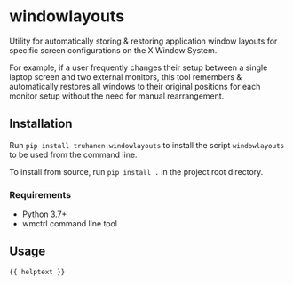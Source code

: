 [comment]: # (This README.md is autogenerated from templates/README.md with the
              script templates/generate.py)

# windowlayouts

Utility for automatically storing & restoring application window layouts for
specific screen configurations on the X Window System.

For example, if a user frequently changes their setup between a single laptop
screen and two external monitors, this tool remembers & automatically restores
all windows to their original positions for each monitor setup without the need
for manual rearrangement.

## Installation

Run `pip install truhanen.windowlayouts` to install the script `windowlayouts`
to be used from the command line.

To install from source, run `pip install .` in the project root directory.

### Requirements

- Python 3.7+
- wmctrl command line tool

## Usage

```
{{ helptext }}
```
